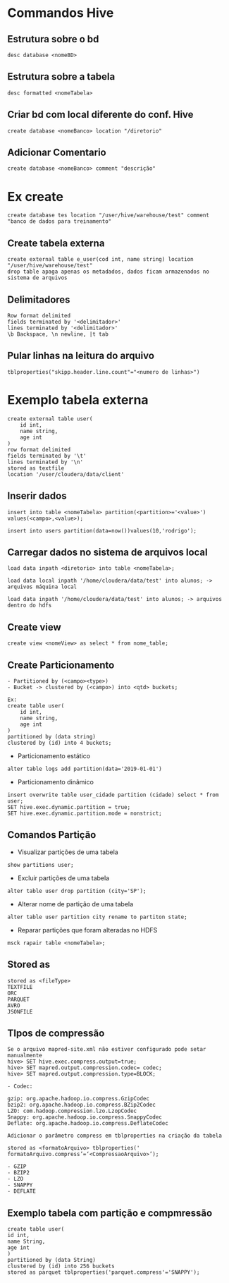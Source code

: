 # Commandos Hive

## Estrutura sobre o bd
```
desc database <nomeBD>
```
## Estrutura sobre a tabela
```
desc formatted <nomeTabela>
```
## Criar bd com local diferente do conf. Hive
```
create database <nomeBanco> location "/diretorio"
```
## Adicionar Comentario
```
create database <nomeBanco> comment "descrição"
``` 
# Ex create
```
create database tes location "/user/hive/warehouse/test" comment "banco de dados para treinamento"
```
## Create tabela externa
```
create external table e_user(cod int, name string) location "/user/hive/warehouse/test"
drop table apaga apenas os metadados, dados ficam armazenados no sistema de arquivos
```
## Delimitadores
```
Row format delimited
fields terminated by '<delimitador>'
lines terminated by '<delimitador>'
\b Backspace, \n newline, |t tab
```
## Pular linhas na leitura do arquivo
```
tblproperties("skipp.header.line.count"="<numero de linhas>")
```
# Exemplo tabela externa

```
create external table user(
    id int, 
    name string,
    age int
)
row format delimited
fields terminated by '\t'
lines terminated by '\n'
stored as textfile
location '/user/cloudera/data/client'
```

## Inserir dados
```
insert into table <nomeTabela> partition(<partition>='<value>') values(<campo>,<value>);

insert into users partition(data=now())values(10,'rodrigo');
```

## Carregar dados no sistema de arquivos local
```
load data inpath <diretorio> into table <nomeTabela>;

load data local inpath '/home/cloudera/data/test' into alunos; -> arquivos máquina local

load data inpath '/home/cloudera/data/test' into alunos; -> arquivos dentro do hdfs
```

## Create view
```
create view <nomeView> as select * from nome_table;
```

## Create Particionamento

```
- Partitioned by (<campo><type>)
- Bucket -> clustered by (<campo>) into <qtd> buckets;

Ex:
create table user(
    id int, 
    name string, 
    age int
)
partitioned by (data string)
clustered by (id) into 4 buckets;
```
- Particionamento estático
```
alter table logs add partition(data='2019-01-01')
```
- Particionamento dinâmico
```
insert overwrite table user_cidade partition (cidade) select * from user;
SET hive.exec.dynamic.partition = true;
SET hive.exec.dynamic.partition.mode = nonstrict;
```

## Comandos Partição
- Visualizar partições de uma tabela
```
show partitions user;
```
- Excluir partições de uma tabela
```
alter table user drop partition (city='SP');
```
- Alterar nome de partição de uma tabela
```
alter table user partition city rename to partiton state;
```
- Reparar partições que foram alteradas no HDFS
```
msck rapair table <nomeTabela>; 
```

## Stored as
```
stored as <fileType>
TEXTFILE
ORC
PARQUET
AVRO
JSONFILE
```

## TIpos de compressão
```
Se o arquivo mapred-site.xml não estiver configurado pode setar manualmente
hive> SET hive.exec.compress.output=true;
hive> SET mapred.output.compression.codec= codec;
hive> SET mapred.output.compression.type=BLOCK;

- Codec:

gzip: org.apache.hadoop.io.compress.GzipCodec
bzip2: org.apache.hadoop.io.compress.BZip2Codec
LZO: com.hadoop.compression.lzo.LzopCodec
Snappy: org.apache.hadoop.io.compress.SnappyCodec
Deflate: org.apache.hadoop.io.compress.DeflateCodec

Adicionar o parâmetro compress em tblproperties na criação da tabela

stored as <formatoArquivo> tblproperties(' formatoArquivo.compress’=‘<CompressaoArquivo>’);

- GZIP
- BZIP2
- LZO
- SNAPPY
- DEFLATE
```
## Exemplo tabela com partição e compmressão
```
create table user(
id int,
name String,
age int
)
partitioned by (data String)
clustered by (id) into 256 buckets
stored as parquet tblproperties('parquet.compress'='SNAPPY');
```